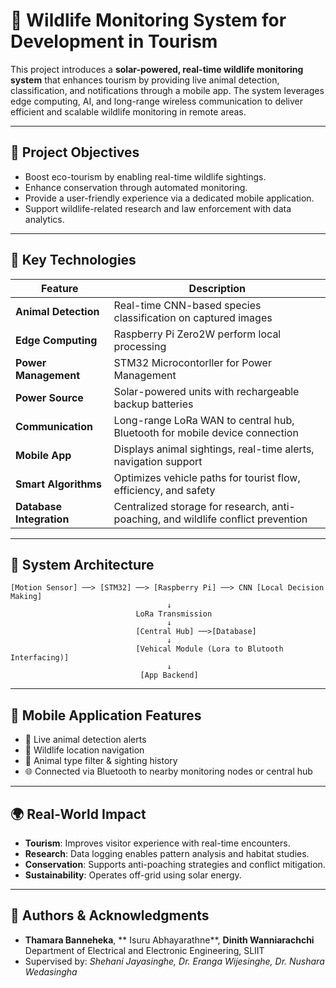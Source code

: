 
# 🐾 Wildlife Monitoring System for Development in Tourism

This project introduces a **solar-powered, real-time wildlife monitoring system** that enhances tourism by providing live animal detection, classification, and notifications through a mobile app. The system leverages edge computing, AI, and long-range wireless communication to deliver efficient and scalable wildlife monitoring in remote areas.

---

## 🎯 Project Objectives

- Boost eco-tourism by enabling real-time wildlife sightings.
- Enhance conservation through automated monitoring.
- Provide a user-friendly experience via a dedicated mobile application.
- Support wildlife-related research and law enforcement with data analytics.

---

## 🔧 Key Technologies

| Feature                    | Description                                                                       |
|----------------------------|-----------------------------------------------------------------------------------|
| **Animal Detection**       | Real-time CNN-based species classification on captured images                     |
| **Edge Computing**         | Raspberry Pi Zero2W perform local processing                                      |
| **Power Management**       | STM32 Microcontorller for Power Management                                        |
| **Power Source**           | Solar-powered units with rechargeable backup batteries                            |
| **Communication**          | Long-range LoRa WAN to central hub, Bluetooth for mobile device connection        |
| **Mobile App**             | Displays animal sightings, real-time alerts, navigation support                   |
| **Smart Algorithms**       | Optimizes vehicle paths for tourist flow, efficiency, and safety                  |
| **Database Integration**   | Centralized storage for research, anti-poaching, and wildlife conflict prevention |

---

## 📐 System Architecture

```
[Motion Sensor] ──> [STM32] ──> [Raspberry Pi] ──> CNN [Local Decision Making]
                                   ↓
                            LoRa Transmission
                                   ↓
                            [Central Hub] ──>[Database]
                                   ↓
                            [Vehical Module (Lora to Blutooth Interfacing)]
                                   ↓
                             [App Backend]
```

---

## 📲 Mobile Application Features

- 📸 Live animal detection alerts
- 📍 Wildlife location navigation
- 🐅 Animal type filter & sighting history
- 🌐 Connected via Bluetooth to nearby monitoring nodes or central hub

---

## 🌍 Real-World Impact

- **Tourism**: Improves visitor experience with real-time encounters.
- **Research**: Data logging enables pattern analysis and habitat studies.
- **Conservation**: Supports anti-poaching strategies and conflict mitigation.
- **Sustainability**: Operates off-grid using solar energy.

---

## 👥 Authors & Acknowledgments

- **Thamara Banneheka**, ** Isuru Abhayarathne**, **Dinith Wanniarachchi**  
  Department of Electrical and Electronic Engineering, SLIIT  
- Supervised by: *Shehani Jayasinghe, Dr. Eranga Wijesinghe, Dr. Nushara Wedasingha*
